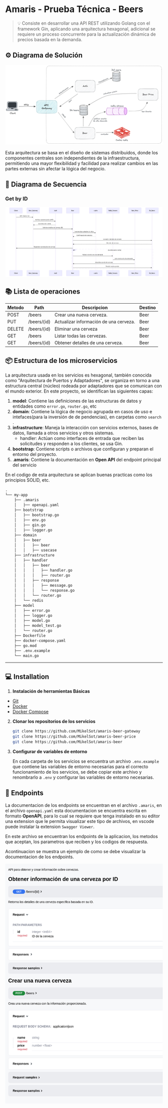 # Amaris - Prueba Técnica - Beers

> 💡 Consiste en desarrollar una API REST utilizando Golang con el framework Gin, aplicando una arquitectura hexagonal,
> adicional se requiere un proceso concurrente para la actualización dinámica de precios basada en la demanda.

## ⚙️ Diagrama de Solución

![Diagrama de Solución](./assets/diagrama_solucion.png)

Esta arquitectura se basa en el diseño de sistemas distribuidos, donde los componentes centrales son independientes de
la infraestructura,
permitiendo una mayor flexibilidad y facilidad para realizar cambios en las partes externas sin afectar la lógica del
negocio.

## 🎲 Diagrama de Secuencia

### Get by ID
![Diagrama de secuencia get by ID](./assets/diagrama_secuencia_get_by_id.png)

## 📚 Lista de operaciones

| Metodo | Path        | Descripcion                            | Destino |
|:-------|-------------|----------------------------------------|---------|
| POST   | /beers      | Crear una nueva cerveza.               | Beer    |
| PUT    | /beers/{id} | Actualizar información de una cerveza. | Beer    |
| DELETE | /beers/{id} | Eliminar una cerveza                   | Beer    |
| GET    | /beers      | Listar todas las cervezas.             | Beer    |
| GET    | /beers/{id} | Obtener detalles de una cerveza.       | Beer    |

## 📦 Estructura de los microservicios

La arquitectura usada en los servicios es hexagonal, también conocida como "Arquitectura de Puertos y Adaptadores", se organiza en torno a una estructura central (núcleo) rodeada por adaptadores que se comunican con el mundo exterior.
En este proyecto, se identifican las siguientes capas:

1. **model**: Contiene las definiciones de las estructuras de datos y entidades como `error.go`, `router.go`, etc
2. **domain**: Contiene la lógica de negocio agrupada en casos de uso e intefaces(para la inversión de de pendencias), en carpetas como `search` .
3. **infrastructure**: Maneja la interacción con servicios externos, bases de datos, llamada a otros servicios  y otros sistemas.
    - handler: Actúan como interfaces de entrada que reciben las solicitudes y responden a los clientes, se usa Gin.
4. **bootstrap**: Contiene scripts o archivos que configuran y preparan el entorno del proyecto.
5. .**amaris**: Contiene la documentación en **Open API** del endpoint principal del servicio

En el codigo de esta arquitectura se aplican buenas practicas como los principios SOLID, etc.

```
.
└── my-app
    ├── .amaris
    │   ├── openapi.yaml
    ├── bootstrap
    │   ├── bootstrap.go
    │   ├── env.go
    │   ├── gin.go
    │   ├── logger.go
    ├── domain
    │   ├── beer
    │   │   ├── beer
    │   │   ├── usecase
    ├── infrastructure
    │   ├── handler
    │   │   ├── beer
    │   │   │   ├── handler.go
    │   │   │   ├── router.go
    │   │   ├── response
    │   │   │   ├── message.go
    │   │   │   └── response.go
    │   │   └── router.go
    │   └── redis
    ├── model
    │   ├── error.go
    │   ├── logger.go
    │   ├── model.go
    │   ├── model_test.go
    │   └── router.go
    ├── Dockerfile
    ├── docker-compose.yaml   
    ├── go.mod
    ├── .env.example    
    └── main.go  
```
---

## 💻 Installation

1. **Instalación de herramientas Básicas**
- [Git](https://git-scm.com/book/en/v2/Getting-Started-Installing-Git)
- [Docker](https://docs.docker.com/get-docker/)
- [Docker Compose](https://docs.docker.com/compose/install/)

2. **Clonar los repositorios de los servicios**
   ```bash
   git clone https://github.com/MikelSot/amaris-beer-gateway
   git clone https://github.com/MikelSot/amaris-beer-price
   git clone https://github.com/MikelSot/amaris-beer
   ```

3. **Configurar de variables de entorno**

   En cada carpeta de los servicios se encuentra un archivo `.env.example` que contiene las variables de entorno necesarias para el correcto funcionamiento de los servicios,
   se debe copiar este archivo y renombrarlo a `.env` y configurar las variables de entorno necesarias.

## 🧙 Endpoints

La documentacion de los endpoints se encuentran en el archivo `.amaris`, en el archivo `openapi.yaml`
esta documentacion se encuentra escrita en formato **OpenAPI**, para lo cual se requiere que tenga instalado en su
editor una extension que le permita visualizar este tipo de archivos, en vscode puede instalar la extension `Swagger Viewer`.

En este archivo se encuentran los endpoints de la aplicacion, los metodos que aceptan, los parametros que reciben y los codigos de respuesta.

Acontinuacion se muestra un ejemplo de como se debe visualizar la documentacion de los endpoints.

![Open API](assets/openapi.png)
